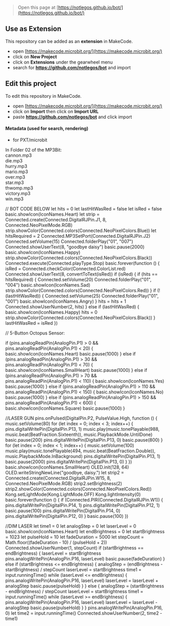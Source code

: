 
> Open this page at [https://notlegos.github.io/bot/](https://notlegos.github.io/bot/)

## Use as Extension

This repository can be added as an **extension** in MakeCode.

* open [https://makecode.microbit.org/](https://makecode.microbit.org/)
* click on **New Project**
* click on **Extensions** under the gearwheel menu
* search for **https://github.com/notlegos/bot** and import

## Edit this project

To edit this repository in MakeCode.

* open [https://makecode.microbit.org/](https://makecode.microbit.org/)
* click on **Import** then click on **Import URL**
* paste **https://github.com/notlegos/bot** and click import

#### Metadata (used for search, rendering)

* for PXT/microbit
<script src="https://makecode.com/gh-pages-embed.js"></script><script>makeCodeRender("{{ site.makecode.home_url }}", "{{ site.github.owner_name }}/{{ site.github.repository_name }}");</script>


In Folder 02 of the MP3Bit:
<br>cannon.mp3
<br>die.mp3
<br>hurry.mp3
<br>mario.mp3
<br>over.mp3
<br>star.mp3
<br>thwomp.mp3
<br>victory.mp3
<br>win.mp3


// BOT CODE BELOW
let hits = 0
let lastHitWasRed = false
let isRed = false
basic.showIcon(IconNames.Heart)
let strip = Connected.create(Connected.DigitalRJPin.J1, 8, Connected.NeoPixelMode.RGB)
strip.showColor(Connected.colors(Connected.NeoPixelColors.Blue))
let hitsRequired = 2
Connected.MP3SetPort(Connected.DigitalRJPin.J2)
Connected.setVolume(15)
Connected.folderPlay("01", "007")
Connected.showUserText(8, "goodbye daisy")
basic.pause(2000)
basic.showIcon(IconNames.Happy)
strip.showColor(Connected.colors(Connected.NeoPixelColors.Black))
Connected.execute(Connected.playType.Stop)
basic.forever(function () {
    isRed = Connected.checkColor(Connected.ColorList.red)
    Connected.showUserText(8, convertToText(isRed))
    if (isRed) {
        if (hits == hitsRequired) {
            Connected.setVolume(20)
            Connected.folderPlay("01", "004")
            basic.showIcon(IconNames.Sad)
            strip.showColor(Connected.colors(Connected.NeoPixelColors.Red))
        }
        if (!(lastHitWasRed)) {
            Connected.setVolume(25)
            Connected.folderPlay("01", "001")
            basic.showIcon(IconNames.Angry)
        }
        hits = hits + 1
        Connected.showUserNumber(2, hits)
    } else if (lastHitWasRed) {
        basic.showIcon(IconNames.Happy)
        hits = 0
        strip.showColor(Connected.colors(Connected.NeoPixelColors.Black))
    }
    lastHitWasRed = isRed
})


// 5-Button Octopus Sensor:

if (pins.analogReadPin(AnalogPin.P1) > 0 && pins.analogReadPin(AnalogPin.P1) < 20) {
    basic.showIcon(IconNames.Heart)
    basic.pause(1000)
} else if (pins.analogReadPin(AnalogPin.P1) > 30 && pins.analogReadPin(AnalogPin.P1) < 70) {
    basic.showIcon(IconNames.SmallHeart)
    basic.pause(1000)
} else if (pins.analogReadPin(AnalogPin.P1) > 70 && pins.analogReadPin(AnalogPin.P1) < 110) {
    basic.showIcon(IconNames.Yes)
    basic.pause(1000)
} else if (pins.analogReadPin(AnalogPin.P1) > 110 && pins.analogReadPin(AnalogPin.P1) < 150) {
    basic.showIcon(IconNames.No)
    basic.pause(1000)
} else if (pins.analogReadPin(AnalogPin.P1) > 150 && pins.analogReadPin(AnalogPin.P1) < 600) {
    basic.showIcon(IconNames.Square)
    basic.pause(1000)
}

//LASER GUN
pins.onPulsed(DigitalPin.P2, PulseValue.High, function () {
    music.setVolume(80)
    for (let index = 0; index < 3; index++) {
        pins.digitalWritePin(DigitalPin.P13, 1)
        music.play(music.tonePlayable(988, music.beat(BeatFraction.Sixteenth)), music.PlaybackMode.UntilDone)
        basic.pause(200)
        pins.digitalWritePin(DigitalPin.P13, 0)
        basic.pause(800)
    }
    for (let index = 0; index < 1; index++) {
        music.setVolume(100)
        music.play(music.tonePlayable(494, music.beat(BeatFraction.Double)), music.PlaybackMode.InBackground)
        pins.digitalWritePin(DigitalPin.P13, 1)
        basic.pause(2000)
        pins.digitalWritePin(DigitalPin.P13, 0)
    }
})
basic.showIcon(IconNames.SmallHeart)
OLED.init(128, 64)
OLED.writeStringNewLine("goodbye, daisy.")
let strip2 = Connected.create(Connected.DigitalRJPin.W15, 8, Connected.NeoPixelMode.RGB)
strip2.setBrightness(2)
strip2.showColor(Connected.colors(Connected.NeoPixelColors.Red))
Kong.setLightMode(Kong.LightMode.OFF)
Kong.lightIntensity(0)
basic.forever(function () {
    if (Connected.PIR(Connected.DigitalRJPin.W1)) {
        pins.digitalWritePin(DigitalPin.P14, 1)
        pins.digitalWritePin(DigitalPin.P12, 1)
        basic.pause(100)
        pins.digitalWritePin(DigitalPin.P14, 0)
        pins.digitalWritePin(DigitalPin.P12, 0)
    }
    basic.pause(100)
})

//DIM LASER
let time1 = 0
let analogStep = 0
let laserLevel = 0
basic.showIcon(IconNames.Heart)
let endBrightness = 0
let startBrightness = 1023
let pulseHold = 10
let fadeDuration = 5000
let stepCount = Math.floor((fadeDuration - 10) / (pulseHold + 2))
Connected.showUserNumber(1, stepCount)
if (startBrightness == endBrightness) {
    laserLevel = startBrightness
    pins.analogWritePin(AnalogPin.P16, laserLevel)
    basic.pause(fadeDuration)
} else if (startBrightness <= endBrightness) {
    analogStep = (endBrightness - startBrightness) / stepCount
    laserLevel = startBrightness
    time1 = input.runningTime()
    while (laserLevel <= endBrightness) {
        pins.analogWritePin(AnalogPin.P16, laserLevel)
        laserLevel = laserLevel + analogStep
        basic.pause(pulseHold)
    }
} else {
    analogStep = (startBrightness - endBrightness) / stepCount
    laserLevel = startBrightness
    time1 = input.runningTime()
    while (laserLevel >= endBrightness) {
        pins.analogWritePin(AnalogPin.P16, laserLevel)
        laserLevel = laserLevel - analogStep
        basic.pause(pulseHold)
    }
}
pins.analogWritePin(AnalogPin.P16, 0)
let time2 = input.runningTime()
Connected.showUserNumber(2, time2 - time1)
